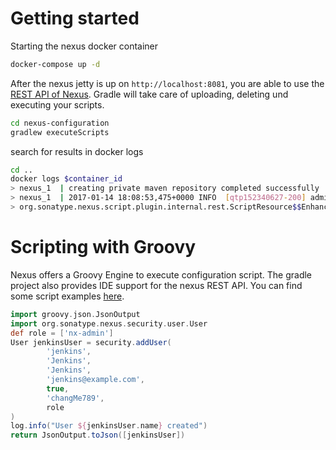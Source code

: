 # Getting started #
Starting the nexus docker container
```bash
docker-compose up -d
```
After the nexus jetty is up on `http://localhost:8081`, you are able to use the [REST API of Nexus](https://books.sonatype.com/nexus-book/3.0/reference/scripting.html). Gradle will take care of uploading, deleting und executing your scripts.
```bash
cd nexus-configuration
gradlew executeScripts
```
search for results in docker logs
```bash
cd ..
docker logs $container_id
> nexus_1  | creating private maven repository completed successfully
> nexus_1  | 2017-01-14 18:08:53,475+0000 INFO  [qtp152340627-200] admin 
> org.sonatype.nexus.script.plugin.internal.rest.ScriptResource$$EnhancerByGuice$$dc3abf69 - User Jenkins Jenkins created
```
# Scripting with Groovy #
Nexus offers a Groovy Engine to execute configuration script. The gradle project also provides IDE support for the nexus REST API. You can find some script examples [here](https://github.com/sonatype/nexus-book-examples/tree/nexus-3.x/scripting). 
```groovy
import groovy.json.JsonOutput
import org.sonatype.nexus.security.user.User
def role = ['nx-admin']
User jenkinsUser = security.addUser(
        'jenkins',
        'Jenkins',
        'Jenkins',
        'jenkins@example.com',
        true,
        'changMe789',
        role
)
log.info("User ${jenkinsUser.name} created")
return JsonOutput.toJson([jenkinsUser])
```

